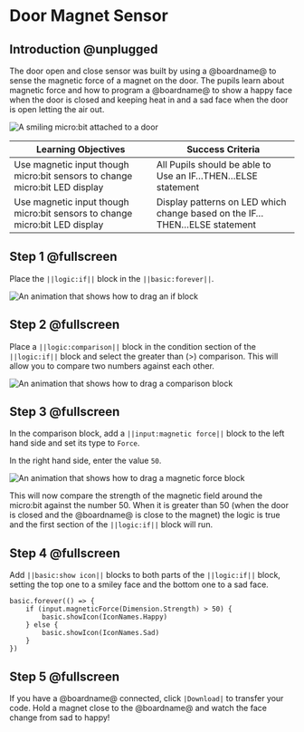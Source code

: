 # Door Magnet Sensor

## Introduction @unplugged

The door open and close sensor was built by using a @boardname@ to sense the magnetic force of a magnet on the door. The pupils learn about magnetic force and how to program a @boardname@ to show a happy face when the door is closed and keeping heat in and a sad face when the door is open letting the air out.

![A smiling micro:bit attached to a door](/makecode-blockeditor/static/eis/tutorials/door-open-close/door-smile.jpg)

|Learning Objectives|Success Criteria|
|-|-|
|Use magnetic input though micro:bit sensors to change micro:bit LED display|All Pupils should be able to Use an IF…THEN…ELSE statement|
|Use magnetic input though micro:bit sensors to change micro:bit LED display|Display patterns on LED which change based on the IF…THEN…ELSE statement|

## Step 1 @fullscreen

Place the ``||logic:if||`` block in the ``||basic:forever||``.

![An animation that shows how to drag an if block](/makecode-blockeditor/static/eis/tutorials/door-open-close/add-if.gif)

## Step 2 @fullscreen

Place a ``||logic:comparison||`` block in the condition section of the ``||logic:if||`` block and select the greater than (>) comparison. This will allow you to compare two numbers against each other.

![An animation that shows how to drag a comparison block](/makecode-blockeditor/static/eis/tutorials/door-open-close/add-comparison.gif)

## Step 3 @fullscreen

In the comparison block, add a ``||input:magnetic force||`` block to the left hand side and set its type to ``Force``.

In the right hand side, enter the value ``50``.

![An animation that shows how to drag a magnetic force block](/makecode-blockeditor/static/eis/tutorials/door-open-close/add-force.gif)


This will now compare the strength of the magnetic field around the micro:bit against the number 50. When it is greater than 50 (when the door is closed and the @boardname@ is close to the magnet) the logic is true and the first section of the ``||logic:if||`` block will run.

## Step 4 @fullscreen

Add ``||basic:show icon||`` blocks to both parts of the ``||logic:if||`` block, setting the top one to a smiley face and the bottom one to a sad face.

```blocks
basic.forever(() => {
    if (input.magneticForce(Dimension.Strength) > 50) {
        basic.showIcon(IconNames.Happy)
    } else {
        basic.showIcon(IconNames.Sad)
    }
})
```

## Step 5 @fullscreen

If you have a @boardname@ connected, click ``|Download|`` to transfer your code. Hold a magnet close to the @boardname@ and watch the face change from sad to happy!
